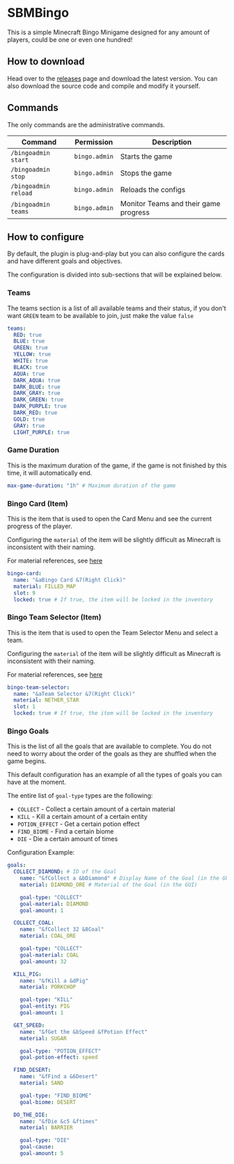 # SBMBingo

This is a simple Minecraft Bingo Minigame designed for any amount of players, could be one or even one hundred!

## How to download

Head over to the [releases](https://github.com/ericlmao/SBMBingo/releases) page and download the latest version. You can
also download the source code and compile and modify it yourself.

## Commands

The only commands are the administrative commands.

| Command              | Permission    | Description                           |
|----------------------|---------------|---------------------------------------|
| `/bingoadmin start`  | `bingo.admin` | Starts the game                       |
| `/bingoadmin stop`   | `bingo.admin` | Stops the game                        |
| `/bingoadmin reload` | `bingo.admin` | Reloads the configs                   |
| `/bingoadmin teams`  | `bingo.admin` | Monitor Teams and their game progress |

## How to configure

By default, the plugin is plug-and-play but you can also configure the cards and have different goals and objectives.

The configuration is divided into sub-sections that will be explained below.

### Teams

The teams section is a list of all available teams and their status, if you don't want `GREEN` team to be available to
join, just make the value `false`

```yml
teams:
  RED: true
  BLUE: true
  GREEN: true
  YELLOW: true
  WHITE: true
  BLACK: true
  AQUA: true
  DARK_AQUA: true
  DARK_BLUE: true
  DARK_GRAY: true
  DARK_GREEN: true
  DARK_PURPLE: true
  DARK_RED: true
  GOLD: true
  GRAY: true
  LIGHT_PURPLE: true
```

### Game Duration

This is the maximum duration of the game, if the game is not finished by this time, it will automatically end.

```yml
max-game-duration: "1h" # Maximum duration of the game
```

### Bingo Card (Item)

This is the item that is used to open the Card Menu and see the current progress of the player.

Configuring the `material` of the item will be slightly difficult as Minecraft is inconsistent with their naming.

For material references, see [here](https://hub.spigotmc.org/javadocs/spigot/org/bukkit/Material.html)

```yml
bingo-card:
  name: "&aBingo Card &7(Right Click)"
  material: FILLED_MAP
  slot: 9
  locked: true # If true, the item will be locked in the inventory
```

### Bingo Team Selector (Item)

This is the item that is used to open the Team Selector Menu and select a team.

Configuring the `material` of the item will be slightly difficult as Minecraft is inconsistent with their naming.

For material references, see [here](https://hub.spigotmc.org/javadocs/spigot/org/bukkit/Material.html)

```yml
bingo-team-selector:
  name: "&aTeam Selector &7(Right Click)"
  material: NETHER_STAR
  slot: 1
  locked: true # If true, the item will be locked in the inventory
```

### Bingo Goals

This is the list of all the goals that are available to complete. You do not need to worry about the order of the goals
as they are shuffled when the game begins.

This default configuration has an example of all the types of goals you can have at the moment.

The entire list of `goal-type` types are the following:

* `COLLECT` - Collect a certain amount of a certain material
* `KILL` - Kill a certain amount of a certain entity
* `POTION_EFFECT` - Get a certain potion effect
* `FIND_BIOME` - Find a certain biome
* `DIE` - Die a certain amount of times

Configuration Example:

```yml
goals:
  COLLECT_DIAMOND: # ID of the Goal
    name: "&fCollect a &bDiamond" # Display Name of the Goal (in the GUI)
    material: DIAMOND_ORE # Material of the Goal (in the GUI)

    goal-type: "COLLECT"
    goal-material: DIAMOND
    goal-amount: 1

  COLLECT_COAL:
    name: "&fCollect 32 &8Coal"
    material: COAL_ORE

    goal-type: "COLLECT"
    goal-material: COAL
    goal-amount: 32

  KILL_PIG:
    name: "&fKill a &dPig"
    material: PORKCHOP

    goal-type: "KILL"
    goal-entity: PIG
    goal-amount: 1

  GET_SPEED:
    name: "&fGet the &bSpeed &fPotion Effect"
    material: SUGAR

    goal-type: "POTION_EFFECT"
    goal-potion-effect: speed

  FIND_DESERT:
    name: "&fFind a &6Desert"
    material: SAND

    goal-type: "FIND_BIOME"
    goal-biome: DESERT

  DO_THE_DIE:
    name: "&fDie &c5 &ftimes"
    material: BARRIER

    goal-type: "DIE"
    goal-cause:
    goal-amount: 5
```